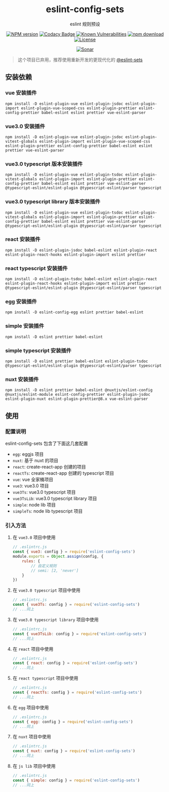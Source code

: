 <div style="text-align: center;" align="center">

# eslint-config-sets

eslint 规则预设

[![NPM version][npm-image]][npm-url]
[![Codacy Badge][codacy-image]][codacy-url]
[![Known Vulnerabilities][snyk-image]][snyk-url]
[![npm download][download-image]][download-url]
[![License][license-image]][license-url]

[![Sonar][sonar-image]][sonar-url]

</div>

> 这个项目已弃用，推荐使用重新开发的更现代化的 [@eslint-sets](https://github.com/saqqdy/eslint-sets#readme)

## 安装依赖

### vue 安装插件

```shell
npm install -D eslint-plugin-vue eslint-plugin-jsdoc eslint-plugin-import eslint-plugin-vue-scoped-css eslint-plugin-prettier eslint-config-prettier babel-eslint eslint prettier vue-eslint-parser
```

### vue3.0 安装插件

```shell
npm install -D eslint-plugin-vue eslint-plugin-jsdoc eslint-plugin-vitest-globals eslint-plugin-import eslint-plugin-vue-scoped-css eslint-plugin-prettier eslint-config-prettier babel-eslint eslint prettier vue-eslint-parser
```

### vue3.0 typescript 版本安装插件

```shell
npm install -D eslint-plugin-vue eslint-plugin-tsdoc eslint-plugin-vitest-globals eslint-plugin-import eslint-plugin-prettier eslint-config-prettier babel-eslint eslint prettier vue-eslint-parser @typescript-eslint/eslint-plugin @typescript-eslint/parser typescript
```

### vue3.0 typescript library 版本安装插件

```shell
npm install -D eslint-plugin-vue eslint-plugin-tsdoc eslint-plugin-vitest-globals eslint-plugin-import eslint-plugin-prettier eslint-config-prettier babel-eslint eslint prettier vue-eslint-parser @typescript-eslint/eslint-plugin @typescript-eslint/parser typescript
```

### react 安装插件

```shell
npm install -D eslint-plugin-jsdoc babel-eslint eslint-plugin-react eslint-plugin-react-hooks eslint-plugin-import eslint prettier
```

### react typescript 安装插件

```shell
npm install -D eslint-plugin-tsdoc babel-eslint eslint-plugin-react eslint-plugin-react-hooks eslint-plugin-import eslint prettier @typescript-eslint/eslint-plugin @typescript-eslint/parser typescript
```

### egg 安装插件

```shell
npm install -D eslint-config-egg eslint prettier babel-eslint
```

### simple 安装插件

```shell
npm install -D eslint prettier babel-eslint
```

### simple typescript 安装插件

```shell
npm install -D eslint prettier babel-eslint eslint-plugin-tsdoc @typescript-eslint/eslint-plugin @typescript-eslint/parser typescript
```

### nuxt 安装插件

```shell
npm install -D eslint prettier babel-eslint @nuxtjs/eslint-config @nuxtjs/eslint-module eslint-config-prettier eslint-plugin-jsdoc eslint-plugin-nuxt eslint-plugin-prettier@8.x vue-eslint-parser
```

## 使用

### 配置说明

eslint-config-sets 包含了下面这几套配置

-   `egg`: eggjs 项目
-   `nuxt`: 基于 nuxt 的项目
-   `react`: create-react-app 创建的项目
-   `reactTs`: create-react-app 创建的 typescript 项目
-   `vue`: vue 全家桶项目
-   `vue3`: vue3.0 项目
-   `vue3Ts`: vue3.0 typescript 项目
-   `vue3TsLib`: vue3.0 typescript library 项目
-   `simple`: node lib 项目
-   `simpleTs`: node lib typescript 项目

### 引入方法

1. 在 `vue3.0` 项目中使用

    ```js
    // .eslintrc.js
    const { vue3: config } = require('eslint-config-sets')
    module.exports = Object.assign(config, {
        rules: {
            // 自定义规则
            // semi: [2, 'never']
        }
    })
    ```

2. 在 `vue3.0 typescript` 项目中使用

    ```js
    // .eslintrc.js
    const { vue3Ts: config } = require('eslint-config-sets')
    // ...同上
    ```

3. 在 `vue3.0 typescript library` 项目中使用

    ```js
    // .eslintrc.js
    const { vue3TsLib: config } = require('eslint-config-sets')
    // ...同上
    ```

4. 在 `react` 项目中使用

    ```js
    // .eslintrc.js
    const { react: config } = require('eslint-config-sets')
    // ...同上
    ```

5. 在 `react typescript` 项目中使用

    ```js
    // .eslintrc.js
    const { reactTs: config } = require('eslint-config-sets')
    // ...同上
    ```

6. 在 `egg` 项目中使用

    ```js
    // .eslintrc.js
    const { egg: config } = require('eslint-config-sets')
    // ...同上
    ```

7. 在 `nuxt` 项目中使用

    ```js
    // .eslintrc.js
    const { nuxt: config } = require('eslint-config-sets')
    // ...同上
    ```

8. 在 `js lib` 项目中使用

    ```js
    // .eslintrc.js
    const { simple: config } = require('eslint-config-sets')
    // ...同上
    ```

[npm-image]: https://img.shields.io/npm/v/eslint-config-sets.svg?style=flat-square
[npm-url]: https://npmjs.org/package/eslint-config-sets
[codacy-image]: https://app.codacy.com/project/badge/Grade/f70d4880e4ad4f40aa970eb9ee9d0696
[codacy-url]: https://www.codacy.com/gh/saqqdy/eslint-config-sets/dashboard?utm_source=github.com&utm_medium=referral&utm_content=saqqdy/eslint-config-sets&utm_campaign=Badge_Grade
[snyk-image]: https://snyk.io/test/npm/eslint-config-sets/badge.svg?style=flat-square
[snyk-url]: https://snyk.io/test/npm/eslint-config-sets
[download-image]: https://img.shields.io/npm/dm/eslint-config-sets.svg?style=flat-square
[download-url]: https://npmjs.org/package/eslint-config-sets
[license-image]: https://img.shields.io/badge/License-MIT-blue.svg
[license-url]: LICENSE
[sonar-image]: https://sonarcloud.io/api/project_badges/quality_gate?project=saqqdy_eslint-config-sets
[sonar-url]: https://sonarcloud.io/dashboard?id=saqqdy_eslint-config-sets
